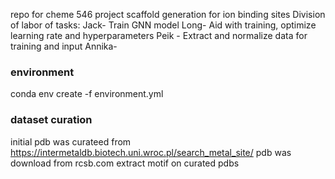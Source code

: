 repo for cheme 546 project
scaffold generation for ion binding sites
Division of labor of tasks:
Jack- Train GNN model
Long- Aid with training, optimize learning rate and hyperparameters
Peik - Extract and normalize data for training and input
Annika- 
### environment
conda env create -f environment.yml

### dataset curation
initial pdb was curateed from https://intermetaldb.biotech.uni.wroc.pl/search_metal_site/
pdb was download from rcsb.com
extract motif on curated pdbs

